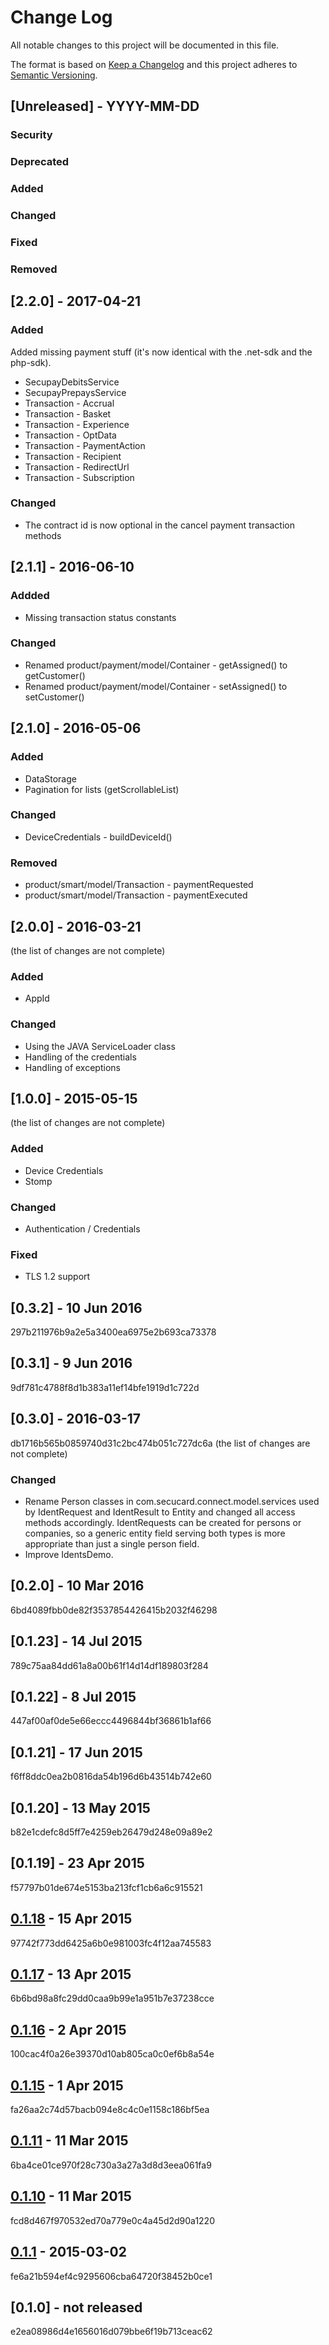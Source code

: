 # Change Log
All notable changes to this project will be documented in this file.

The format is based on [Keep a Changelog](http://keepachangelog.com/)
and this project adheres to [Semantic Versioning](http://semver.org/).

## [Unreleased] - YYYY-MM-DD

### Security

### Deprecated

### Added

### Changed

### Fixed

### Removed

## [2.2.0] - 2017-04-21

### Added
Added missing payment stuff (it's now identical with the .net-sdk and the php-sdk).
- SecupayDebitsService
- SecupayPrepaysService
- Transaction - Accrual
- Transaction - Basket
- Transaction - Experience
- Transaction - OptData
- Transaction - PaymentAction
- Transaction - Recipient
- Transaction - RedirectUrl
- Transaction - Subscription

### Changed
- The contract id is now optional in the cancel payment transaction methods

## [2.1.1] - 2016-06-10

### Addded
- Missing transaction status constants

### Changed
- Renamed product/payment/model/Container - getAssigned() to getCustomer()
- Renamed product/payment/model/Container - setAssigned() to setCustomer()

## [2.1.0] - 2016-05-06

### Added
- DataStorage
- Pagination for lists (getScrollableList)

### Changed
- DeviceCredentials - buildDeviceId()

### Removed
- product/smart/model/Transaction - paymentRequested
- product/smart/model/Transaction - paymentExecuted


## [2.0.0] - 2016-03-21
(the list of changes are not complete)

### Added
- AppId

### Changed
- Using the JAVA ServiceLoader class
- Handling of the credentials
- Handling of exceptions

## [1.0.0] - 2015-05-15
(the list of changes are not complete)

### Added
- Device Credentials
- Stomp

### Changed
- Authentication / Credentials

### Fixed
- TLS 1.2 support


## [0.3.2] - 10 Jun 2016
297b211976b9a2e5a3400ea6975e2b693ca73378

## [0.3.1] - 9 Jun 2016
9df781c4788f8d1b383a11ef14bfe1919d1c722d

## [0.3.0] - 2016-03-17
db1716b565b0859740d31c2bc474b051c727dc6a
(the list of changes are not complete)

### Changed
- Rename Person classes in com.secucard.connect.model.services
used by IdentRequest and IdentResult to Entity and changed all
access methods accordingly. IdentRequests can be created for persons
or companies, so a generic entity field serving both types is more
appropriate than just a single person field.
- Improve IdentsDemo.

## [0.2.0] - 10 Mar 2016
6bd4089fbb0de82f3537854426415b2032f46298

## [0.1.23] - 14 Jul 2015
789c75aa84dd61a8a00b61f14d14df189803f284

## [0.1.22] - 8 Jul 2015
447af00af0de5e66eccc4496844bf36861b1af66

## [0.1.21] - 17 Jun 2015
f6ff8ddc0ea2b0816da54b196d6b43514b742e60

## [0.1.20] - 13 May 2015
b82e1cdefc8d5ff7e4259eb26479d248e09a89e2

## [0.1.19] - 23 Apr 2015
f57797b01de674e5153ba213fcf1cb6a6c915521

## [0.1.18] - 15 Apr 2015
97742f773dd6425a6b0e981003fc4f12aa745583

## [0.1.17] - 13 Apr 2015
6b6bd98a8fc29dd0caa9b99e1a951b7e37238cce

## [0.1.16] - 2 Apr 2015
100cac4f0a26e39370d10ab805ca0c0ef6b8a54e

## [0.1.15] - 1 Apr 2015
fa26aa2c74d57bacb094e8c4c0e1158c186bf5ea

## [0.1.11] - 11 Mar 2015
6ba4ce01ce970f28c730a3a27a3d8d3eea061fa9

## [0.1.10] - 11 Mar 2015
fcd8d467f970532ed70a779e0c4a45d2d90a1220

## [0.1.1] - 2015-03-02
fe6a21b594ef4c9295606cba64720f38452b0ce1

## [0.1.0] - not released
e2ea08986d4e1656016d079bbe6f19b713ceac62




[0.1.1]:https://github.com/secucard/secucard-connect-java-sdk/compare/e2ea08986d4e1656016d079bbe6f19b713ceac62...fe6a21b594ef4c9295606cba64720f38452b0ce1
[0.1.10]:https://github.com/secucard/secucard-connect-java-sdk/compare/fe6a21b594ef4c9295606cba64720f38452b0ce1...fcd8d467f970532ed70a779e0c4a45d2d90a1220
[0.1.11]:https://github.com/secucard/secucard-connect-java-sdk/compare/fcd8d467f970532ed70a779e0c4a45d2d90a1220...6ba4ce01ce970f28c730a3a27a3d8d3eea061fa9
[0.1.15]:https://github.com/secucard/secucard-connect-java-sdk/compare/6ba4ce01ce970f28c730a3a27a3d8d3eea061fa9...fa26aa2c74d57bacb094e8c4c0e1158c186bf5ea
[0.1.16]:https://github.com/secucard/secucard-connect-java-sdk/compare/fa26aa2c74d57bacb094e8c4c0e1158c186bf5ea...100cac4f0a26e39370d10ab805ca0c0ef6b8a54e
[0.1.17]:https://github.com/secucard/secucard-connect-java-sdk/compare/100cac4f0a26e39370d10ab805ca0c0ef6b8a54e...6b6bd98a8fc29dd0caa9b99e1a951b7e37238cce
[0.1.18]:https://github.com/secucard/secucard-connect-java-sdk/compare/6b6bd98a8fc29dd0caa9b99e1a951b7e37238cce...97742f773dd6425a6b0e981003fc4f12aa745583
[0.1.1]:https://github.com/secucard/secucard-connect-java-sdk/compare/
[0.1.1]:https://github.com/secucard/secucard-connect-java-sdk/compare/
[0.1.1]:https://github.com/secucard/secucard-connect-java-sdk/compare/
[0.1.1]:https://github.com/secucard/secucard-connect-java-sdk/compare/
